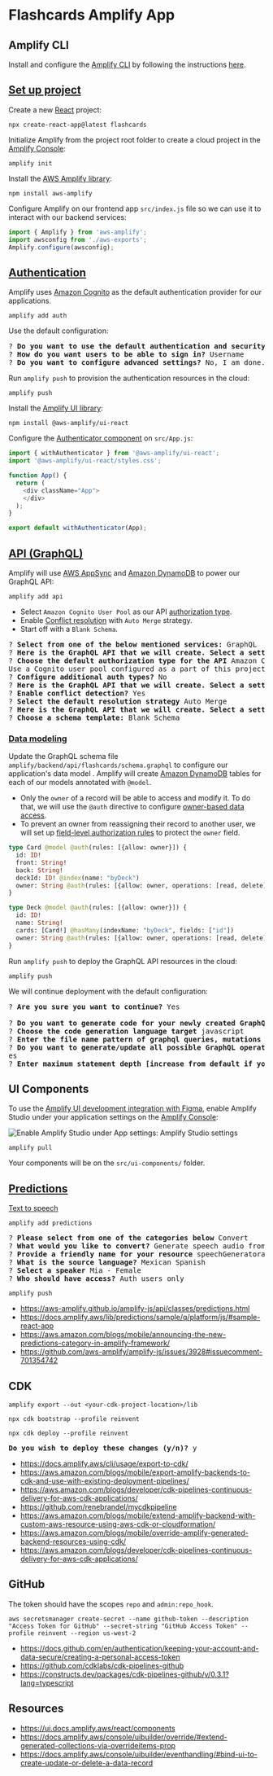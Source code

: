 # Flashcards Amplify App

## Amplify CLI

Install and configure the [Amplify CLI](https://docs.amplify.aws/cli/) by following the instructions [here](https://docs.amplify.aws/cli/start/install/).

## [Set up project](https://docs.amplify.aws/lib/project-setup/create-application/q/platform/js/)

Create a new [React](https://reactjs.org/) project:

```shell
npx create-react-app@latest flashcards
```

Initialize Amplify from the project root folder to create a cloud project in the [Amplify Console](https://console.aws.amazon.com/amplify):

```shell
amplify init
```

Install the [AWS Amplify library](https://github.com/aws-amplify/amplify-js):

```shell
npm install aws-amplify
```

Configure Amplify on our frontend app `src/index.js` file so we can use it to interact with our backend services:

```javascript
import { Amplify } from 'aws-amplify';
import awsconfig from './aws-exports';
Amplify.configure(awsconfig);
```

## [Authentication](https://docs.amplify.aws/lib/auth/getting-started/q/platform/js/)

Amplify uses [Amazon Cognito](https://aws.amazon.com/cognito/) as the default authentication provider for our applications.

```shell
amplify add auth
```

Use the default configuration:

<pre>
? <b>Do you want to use the default authentication and security configuration?</b> Default configuration
? <b>How do you want users to be able to sign in?</b> Username
? <b>Do you want to configure advanced settings?</b> No, I am done.
</pre>

Run `amplify push` to provision the authentication resources in the cloud:

```shell
amplify push
```

Install the [Amplify UI library](https://ui.docs.amplify.aws/):

```shell
npm install @aws-amplify/ui-react
```

Configure the [Authenticator component](https://ui.docs.amplify.aws/react/connected-components/authenticator) on `src/App.js`:

```javascript
import { withAuthenticator } from '@aws-amplify/ui-react';
import '@aws-amplify/ui-react/styles.css';

function App() {
  return (
    <div className="App">
    </div>
  );
}

export default withAuthenticator(App);
```

## [API (GraphQL)](https://docs.amplify.aws/lib/graphqlapi/getting-started/q/platform/js/)

Amplify will use [AWS AppSync](https://aws.amazon.com/appsync/) and [Amazon DynamoDB](https://aws.amazon.com/dynamodb/) to power our GraphQL API:

```shell
amplify add api
```

- Select `Amazon Cognito User Pool` as our API [authorization type](https://docs.amplify.aws/cli/graphql/authorization-rules/).
- Enable [Conflict resolution](https://docs.amplify.aws/lib/datastore/conflict/q/platform/js/) with `Auto Merge` strategy.
- Start off with a `Blank Schema`.

<pre>
? <b>Select from one of the below mentioned services:</b> GraphQL
? <b>Here is the GraphQL API that we will create. Select a setting to edit or continue</b> Authorization modes
? <b>Choose the default authorization type for the API</b> Amazon Cognito User Pool
Use a Cognito user pool configured as a part of this project.
? <b>Configure additional auth types?</b> No
? <b>Here is the GraphQL API that we will create. Select a setting to edit or continue</b> Conflict detection
? <b>Enable conflict detection?</b> Yes
? <b>Select the default resolution strategy</b> Auto Merge
? <b>Here is the GraphQL API that we will create. Select a setting to edit or continue</b> Continue
? <b>Choose a schema template:</b> Blank Schema
</pre>

### [Data modeling](https://docs.amplify.aws/cli/graphql/data-modeling/)

Update the GraphQL schema file `amplify/backend/api/flashcards/schema.graphql` to configure our application's data model . Amplify will create [Amazon DynamoDB](https://aws.amazon.com/dynamodb/) tables for each of our models annotated with `@model`.

- Only the `owner` of a record will be able to access and modify it. To do that, we will use the `@auth` directive to configure [owner-based data access](https://docs.amplify.aws/cli/graphql/authorization-rules/#per-user--owner-based-data-access).
- To prevent an owner from reassigning their record to another user, we will set up [field-level authorization rules](https://docs.amplify.aws/cli/graphql/authorization-rules/#field-level-authorization-rules) to protect the `owner` field.

```graphql
type Card @model @auth(rules: [{allow: owner}]) {
  id: ID!
  front: String!
  back: String!
  deckId: ID! @index(name: "byDeck")
  owner: String @auth(rules: [{allow: owner, operations: [read, delete]}])
}

type Deck @model @auth(rules: [{allow: owner}]) {
  id: ID!
  name: String!
  cards: [Card!] @hasMany(indexName: "byDeck", fields: ["id"])
  owner: String @auth(rules: [{allow: owner, operations: [read, delete]}])
}
```

Run `amplify push` to deploy the GraphQL API resources in the cloud:

```shell
amplify push
```

We will continue deployment with the default configuration:

<pre>
? <b>Are you sure you want to continue?</b> Yes

? <b>Do you want to generate code for your newly created GraphQL API</b> Yes
? <b>Choose the code generation language target</b> javascript
? <b>Enter the file name pattern of graphql queries, mutations and subscriptions</b> src/graphql/**/*.js
? <b>Do you want to generate/update all possible GraphQL operations - queries, mutations and subscriptions</b> Y
es
? <b>Enter maximum statement depth [increase from default if your schema is deeply nested]</b> 2
</pre>

## UI Components

To use the [Amplify UI development integration with Figma](https://docs.amplify.aws/console/uibuilder/figmatocode/), enable Amplify Studio under your application settings on the [Amplify Console](https://console.aws.amazon.com/amplify/home):

![Enable Amplify Studio under App settings: Amplify Studio settings](https://user-images.githubusercontent.com/1771610/195656669-ff59ba1f-1b6b-440d-903b-45fcea508a8c.png)

```shell
amplify pull
```

Your components will be on the `src/ui-components/` folder.

## [Predictions](https://docs.amplify.aws/lib/predictions/intro/q/platform/js/)

[Text to speech](https://docs.amplify.aws/lib/predictions/text-speech/q/platform/js/)

```shell
amplify add predictions
```

<pre>
? <b>Please select from one of the categories below</b> Convert
? <b>What would you like to convert?</b> Generate speech audio from text
? <b>Provide a friendly name for your resource</b> speechGeneratorad58d821
? <b>What is the source language?</b> Mexican Spanish
? <b>Select a speaker</b> Mia - Female
? <b>Who should have access?</b> Auth users only
</pre>

```shell
amplify push
```

- https://aws-amplify.github.io/amplify-js/api/classes/predictions.html
- https://docs.amplify.aws/lib/predictions/sample/q/platform/js/#sample-react-app
- https://aws.amazon.com/blogs/mobile/announcing-the-new-predictions-category-in-amplify-framework/
- https://github.com/aws-amplify/amplify-js/issues/3928#issuecomment-701354742


## CDK

```shell
amplify export --out <your-cdk-project-location>/lib
```

```shell
npx cdk bootstrap --profile reinvent
```

```shell
npx cdk deploy --profile reinvent
```

<pre>
<b>Do you wish to deploy these changes (y/n)?</b> y
</pre>

- https://docs.amplify.aws/cli/usage/export-to-cdk/
- https://aws.amazon.com/blogs/mobile/export-amplify-backends-to-cdk-and-use-with-existing-deployment-pipelines/
- https://aws.amazon.com/blogs/developer/cdk-pipelines-continuous-delivery-for-aws-cdk-applications/
- https://github.com/renebrandel/mycdkpipeline
- https://aws.amazon.com/blogs/mobile/extend-amplify-backend-with-custom-aws-resource-using-aws-cdk-or-cloudformation/
- https://aws.amazon.com/blogs/mobile/override-amplify-generated-backend-resources-using-cdk/
- https://aws.amazon.com/blogs/developer/cdk-pipelines-continuous-delivery-for-aws-cdk-applications/

## GitHub

The token should have the scopes `repo` and `admin:repo_hook`.

```shell
aws secretsmanager create-secret --name github-token --description "Access Token for GitHub" --secret-string "GitHub Access Token" --profile reinvent --region us-west-2
```

- https://docs.github.com/en/authentication/keeping-your-account-and-data-secure/creating-a-personal-access-token
- https://github.com/cdklabs/cdk-pipelines-github
- https://constructs.dev/packages/cdk-pipelines-github/v/0.3.1?lang=typescript

## Resources

- https://ui.docs.amplify.aws/react/components
- https://docs.amplify.aws/console/uibuilder/override/#extend-generated-collections-via-overrideitems-prop
- https://docs.amplify.aws/console/uibuilder/eventhandling/#bind-ui-to-create-update-or-delete-a-data-record
